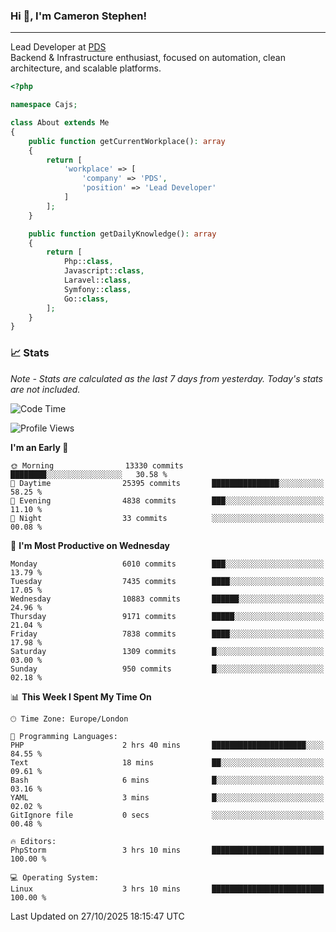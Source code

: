 ### Hi 👋, I'm Cameron Stephen!

---

Lead Developer at [PDS](https://prindatasolutions.co.uk)  
Backend & Infrastructure enthusiast, focused on automation, clean architecture, and scalable platforms.


```php
<?php

namespace Cajs;

class About extends Me
{
    public function getCurrentWorkplace(): array
    {
        return [
            'workplace' => [
                'company' => 'PDS',
                'position' => 'Lead Developer'
            ]
        ];
    }

    public function getDailyKnowledge(): array
    {
        return [
            Php::class,
            Javascript::class,
            Laravel::class,
            Symfony::class,
            Go::class,
        ];
    }
}
```

### 📈 Stats
<p><em>Note - Stats are calculated as the last 7 days from yesterday. Today's stats are not included.</em></p>


<!--START_SECTION:waka-->
![Code Time](http://img.shields.io/badge/Code%20Time-4%2C746%20hrs%2056%20mins-blue)

![Profile Views](http://img.shields.io/badge/Profile%20Views-0-blue)

**I'm an Early 🐤** 

```text
🌞 Morning                13330 commits       ████████░░░░░░░░░░░░░░░░░   30.58 % 
🌆 Daytime                25395 commits       ███████████████░░░░░░░░░░   58.25 % 
🌃 Evening                4838 commits        ███░░░░░░░░░░░░░░░░░░░░░░   11.10 % 
🌙 Night                  33 commits          ░░░░░░░░░░░░░░░░░░░░░░░░░   00.08 % 
```
📅 **I'm Most Productive on Wednesday** 

```text
Monday                   6010 commits        ███░░░░░░░░░░░░░░░░░░░░░░   13.79 % 
Tuesday                  7435 commits        ████░░░░░░░░░░░░░░░░░░░░░   17.05 % 
Wednesday                10883 commits       ██████░░░░░░░░░░░░░░░░░░░   24.96 % 
Thursday                 9171 commits        █████░░░░░░░░░░░░░░░░░░░░   21.04 % 
Friday                   7838 commits        ████░░░░░░░░░░░░░░░░░░░░░   17.98 % 
Saturday                 1309 commits        █░░░░░░░░░░░░░░░░░░░░░░░░   03.00 % 
Sunday                   950 commits         █░░░░░░░░░░░░░░░░░░░░░░░░   02.18 % 
```


📊 **This Week I Spent My Time On** 

```text
🕑︎ Time Zone: Europe/London

💬 Programming Languages: 
PHP                      2 hrs 40 mins       █████████████████████░░░░   84.55 % 
Text                     18 mins             ██░░░░░░░░░░░░░░░░░░░░░░░   09.61 % 
Bash                     6 mins              █░░░░░░░░░░░░░░░░░░░░░░░░   03.16 % 
YAML                     3 mins              █░░░░░░░░░░░░░░░░░░░░░░░░   02.02 % 
GitIgnore file           0 secs              ░░░░░░░░░░░░░░░░░░░░░░░░░   00.48 % 

🔥 Editors: 
PhpStorm                 3 hrs 10 mins       █████████████████████████   100.00 % 

💻 Operating System: 
Linux                    3 hrs 10 mins       █████████████████████████   100.00 % 
```


 Last Updated on 27/10/2025 18:15:47 UTC
<!--END_SECTION:waka-->
